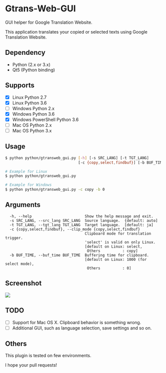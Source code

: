 # Gtrans-Web-GUI #

GUI helper for Google Translation Website.

This application translates your copied or selected texts using Google Translation Website.

## Dependency ##
* Python (2.x or 3.x)
* Qt5 (Python binding)

## Supports ##
* [x] Linux Python 2.7
* [x] Linux Python 3.6
* [ ] Windows Python 2.x
* [x] Windows Python 3.6
* [x] Windows PowerShell Python 3.6
* [ ] Mac OS Python 2.x
* [ ] Mac OS Python 3.x

## Usage ##
```bash
$ python python/gtransweb_gui.py [-h] [-s SRC_LANG] [-t TGT_LANG]
                                 [-c {copy,select,findbuf}] [-b BUF_TIME]

# Example for Linux
$ python python/gtransweb_gui.py

# Example for Windows
$ python python/gtransweb_gui.py -c copy -b 0
```

## Arguments ##
```
  -h, --help                        Show the help message and exit.
  -s SRC_LANG, --src_lang SRC_LANG  Source language.  {default: auto]
  -t TGT_LANG, --tgt_lang TGT_LANG  Target language.  [default: ja]
  -c {copy,select,findbuf}, --clip_mode {copy,select,findbuf}
                                    Clipboard mode for translation trigger.
                                    'select' is valid on only Linux.
                                    [default on Linux: select,
                                     Others          : copy]
  -b BUF_TIME, --buf_time BUF_TIME  Buffering time for clipboard.
                                    [default on Linux: 1000 (for select mode),
                                     Others          : 0]
```

## Screenshot ##
<img src="https://raw.githubusercontent.com/takiyu/gtrans-web-gui/master/screenshots/1.png">

## TODO ##
* [ ] Support for Mac OS X. Clipboard behavior is something wrong.
* [ ] Additional GUI, such as language selection, save settings and so on.

## Others ##
This plugin is tested on few environments.

I hope your pull requests!
